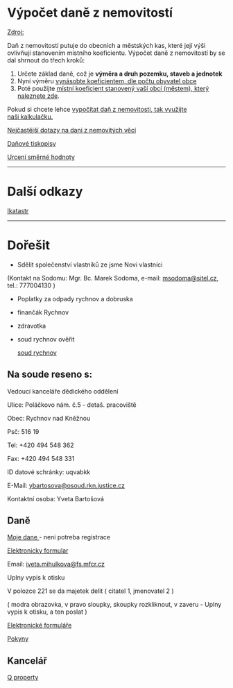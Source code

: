 # Výpočet daně z nemovitostí
 
 <a href="https://www.finance.cz/503479-dan-z-nemovitosti/#Nem11" target="_blank" title="Daň z nemovitosti">Zdroj:</a>

<p>Daň z nemovitostí putuje do obecních a městských kas, které její výši ovlivňují stanovením místního koeficientu. Výpočet daně z nemovitostí by se dal shrnout do třech kroků:</p>

<ol>
	<li>Určete základ daně, což je <strong>výměra a druh pozemku, staveb a jednotek</strong></li>
	<li>Nyní výměru <a href="https://www.financnisprava.cz/cs/dane/dane/dan-z-nemovitych-veci/informace-stanoviska-a-sdeleni/2021/doporuceni-pro-obce-pri-vydavani-obecne-koeficienty">vynásobte koeficientem, dle počtu obyvatel obce</a></li>
	<li>Poté použijte <a href="http://adisreg.mfcr.cz/adistc/adis/idpr_reg/dne/koef/vyhledani.faces" target="_blank" title="Místní koeficient">místní koeficient stanovený vaší obcí (městem), který naleznete zde</a>.</li>
</ol>

<p>Pokud si chcete lehce <a href="https://www.finance.cz/dane-a-mzda/kalkulacky-a-aplikace/nemovitost/" target="_blank" title="Daň z nemovitosti">vypočítat daň z nemovitosti, tak využijte naši&nbsp;kalkulačku.</a></p>





[Nejčastější dotazy na dani z nemovitých věcí](https://www.financnisprava.cz/cs/dane/dane/dan-z-nemovitych-veci/dotazy-a-odpovedi/nejcastejsi-dotazy-na-dani-z-nemovitych)

[Daňové tiskopisy](https://www.financnisprava.cz/cs/dane/danove-tiskopisy)

[Urcení směrné hodnoty](https://www.financnisprava.cz/cs/dane/dane/dan-z-nabyti-nemovitych-veci/urceni-smerne-hodnoty/2020)

-----
# Další odkazy

[Ikatastr](https://www.ikatastr.cz/)

-----

# Dořešit

- Sdělit společenství vlastníků ze jsme Novi vlastníci

(Kontakt na Sodomu: Mgr. Bc. Marek Sodoma, e-mail: msodoma@sitel.cz, tel.: 777004130 )

- Poplatky za odpady rychnov a dobruska

- finančák Rychnov

- zdravotka 

- soud rychnov ověřit 

   [soud rychnov](https://www.justice.cz/web/okresni-soud-v-rychnove-nad-kneznou)


## Na soude reseno s:


Vedoucí kanceláře dědického oddělení


Ulice: Poláčkovo nám. č.5 - detaš. pracoviště

Obec: Rychnov nad Kněžnou

Psč: 516 19

Tel: +420 494 548 362

Fax: +420 494 548 331

ID datové schránky: uqvabkk

E-Mail: ybartosova@osoud.rkn.justice.cz

Kontaktní osoba: Yveta Bartošová	

## Daně

[Moje dane ](http://mojedane.cz) - neni potreba registrace

[Elektronicky formular](https://adisspr.mfcr.cz/dpr/adis/idpr_epo/epo2/uvod/vstup.faces )

Email: iveta.mihulkova@fs.mfcr.cz

Uplny vypis k otisku

V polozce 221 se da majetek delit ( citatel 1, jmenovatel 2 )

( modra obrazovka, v pravo sloupky, skoupky rozkliknout, v zaveru - 
Uplny vypis k otisku, a ten poslat )

[Elektronické formuláře](https://adisspr.mfcr.cz/pmd/epo/formulare)

[Pokyny](https://adisspr.mfcr.cz/dpr/adis/idpr_pub/dne/dp4/doc/pokyny_dnedp4_2022.pdf)

## Kancelář

[Q property](http://www.qproperty.cz/)
